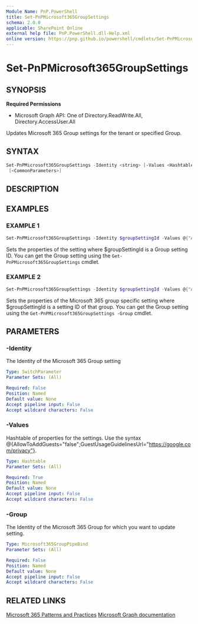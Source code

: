 ```yaml
---
Module Name: PnP.PowerShell
title: Set-PnPMicrosoft365GroupSettings
schema: 2.0.0
applicable: SharePoint Online
external help file: PnP.PowerShell.dll-Help.xml
online version: https://pnp.github.io/powershell/cmdlets/Set-PnPMicrosoft365GroupSettings.html
---
```

 
# Set-PnPMicrosoft365GroupSettings

## SYNOPSIS

**Required Permissions**

  * Microsoft Graph API: One of Directory.ReadWrite.All, Directory.AccessUser.All

Updates Microsoft 365 Group settings for the tenant or specified Group.

## SYNTAX

```powershell
Set-PnPMicrosoft365GroupSettings -Identity <string> [-Values <Hashtable>] [-Group <Microsoft365GroupPipeBind>]
 [<CommonParameters>]
```

## DESCRIPTION

## EXAMPLES

### EXAMPLE 1
```powershell
Set-PnPMicrosoft365GroupSettings -Identity $groupSettingId -Values @{"AllowToAddGuests"="true"}
```

Sets the properties of the setting where $groupSettingId is a Group setting ID. You can get the Group setting using the `Get-PnPMicrosoft365GroupSettings` cmdlet.

### EXAMPLE 2
```powershell
Set-PnPMicrosoft365GroupSettings -Identity $groupSettingId -Values @{"AllowToAddGuests"="true"} -Group $groupId
```

Sets the properties of the Microsoft 365 group specific setting where $groupSettingId is a setting ID of that group. You can get the Group setting using the `Get-PnPMicrosoft365GroupSettings -Group` cmdlet.

## PARAMETERS

### -Identity
The Identity of the Microsoft 365 Group setting

```yaml
Type: SwitchParameter
Parameter Sets: (All)

Required: False
Position: Named
Default value: None
Accept pipeline input: False
Accept wildcard characters: False
```

### -Values
Hashtable of properties for the settings. Use the syntax @{AllowToAddGuests="false";GuestUsageGuidelinesUrl="https://google.com/privacy"}.

```yaml
Type: Hashtable
Parameter Sets: (All)

Required: True
Position: Named
Default value: None
Accept pipeline input: False
Accept wildcard characters: False
```

### -Group
The Identity of the Microsoft 365 Group for which you want to update setting.

```yaml
Type: Microsoft365GroupPipeBind
Parameter Sets: (All)

Required: False
Position: Named
Default value: None
Accept pipeline input: False
Accept wildcard characters: False
```

## RELATED LINKS

[Microsoft 365 Patterns and Practices](https://aka.ms/m365pnp)
[Microsoft Graph documentation](https://docs.microsoft.com/graph/api/groupsetting-update)
